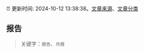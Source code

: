 :alarm_clock: 更新时间: 2024-10-12 13:38:38。[文章来源](/README.md)、[文章分类](/TAGS.md)

## 报告


> 关键字：`报告`、`月报`



